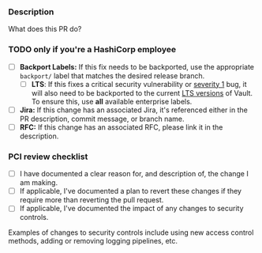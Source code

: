 ### Description
What does this PR do?

### TODO only if you're a HashiCorp employee
- [ ] **Backport Labels:** If this fix needs to be backported, use the appropriate `backport/` label that matches the desired release branch.
    - [ ] **LTS**: If this fixes a critical security vulnerability or [severity 1](https://www.hashicorp.com/customer-success/enterprise-support) bug, it will also need to be backported to the current [LTS versions](https://developer.hashicorp.com/vault/docs/enterprise/lts#why-is-there-a-risk-to-updating-to-a-non-lts-vault-enterprise-version) of Vault. To ensure this, use **all** available enterprise labels.
- [ ] **Jira:** If this change has an associated Jira, it's referenced either in the PR description, commit message, or branch name.
- [ ] **RFC:** If this change has an associated RFC, please link it in the description.

### PCI review checklist
<!-- heimdall_github_prtemplate:grc-pci_dss-2024-01-05 -->
- [ ] I have documented a clear reason for, and description of, the change I am making.
- [ ] If applicable, I've documented a plan to revert these changes if they require more than reverting the pull request.
- [ ] If applicable, I've documented the impact of any changes to security controls.

Examples of changes to security controls include using new access control methods, adding or removing logging pipelines, etc.
